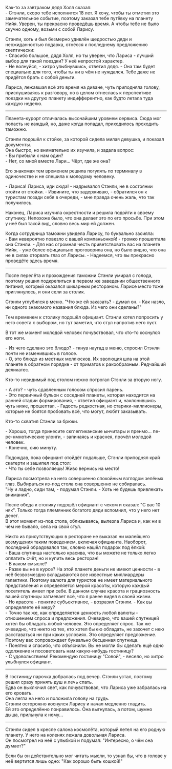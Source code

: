 Как-то за завтраком дядя Холл сказал:  
\- Стэнли, скоро тебе исполнится 18 лет. Я хочу, чтобы ты отметил это замечательное событие, поэтому заказал тебе путёвку на планету Нийя. Уверен, ты прекрасно проведёшь время. А чтобы тебе не было скучно одному, возьми с собой Ларису.  

Стэнли, хоть и был безмерно удивлён щедростью дяди и неожиданностью подарка, отнёсся к последнему предложению скептически:  
\- Спасибо большое, дядя Холл, но ты уверен, что Лариса - лучший выбор для такой поездки? У неё непростой характер.  
\- Не волнуйся, - хитро улыбнувшись, ответил дядя. - Она там будет специально для того, чтобы ты ни в чём не нуждался. Тебе даже не придётся брать с собой деньги.  

Лариса, лежавшая всё это время на диване, чуть приподняла голову, прислушиваясь к разговору, но в целом отнеслась к перспективе поездки на другую планету индифферентно, как будто летала туда каждую неделю.  

---

Планета-курорт отличалась высочайшим уровнем сервиса. Сюда мог попасть не каждый, но, даже когда попадал, приходилось проходить таможню.  

Стэнли подошёл к стойке, за которой сидела милая девушка, и показал документы.  
Она быстро, но внимательно их изучила, и задала вопрос:  
\- Вы прибыли к нам один?  
\- Нет, со мной вместе Лари... Чёрт, где же она?  

Его знакомая тем временем решила погулять по терминалу в одиночестве и не спешила к молодому человеку.  

\- Лариса! Лариса, иди сюда! - надрывался Стэнли, не в состоянии отойти от стойки. - Извините, что задерживаю, - обратился он к туристам позади себя в очереди, - мне правда очень жаль, что так получилось.  

Наконец, Лариса изучила окрестности и решила подойти к своему спутнику. Непохоже было, что она делает это по его просьбе. При этом у неё был такой вид, словно весь мир ей должен.  

Когда сотрудница таможни увидела Ларису, то буквально засияла:  
\- Вам невероятно повезло с вашей компаньонкой! - громко прошептала она Стэнли. - Для нас огромная честь приветствовать вас на планете Нийя, - уже более официально проговорила она, но было видно, что она не в силах оторвать глаз от Ларисы. - Надеемся, что вы прекрасно проведёте здесь время.  

---

После перелёта и прохождения таможни Стэнли умирал с голода, поэтому решил подкрепиться в первом же заведении общественного питания, который оказался шикарным рестораном. Ларисе место тоже приглянулось, и они сели за столик. 

Стэнли углубился в меню. "Что же ей заказать? - думал он. - Как назло, ни одного знакомого названия блюда. Из чего они сделаны?"  

Тем временем к столику подошёл официант. Стэнли хотел попросить у него совета с выбором, но тут заметил, что стул напротив него пуст.  

В тот же момент молодой человек почувствовал, что кто-то коснулся его ноги.

\- Из чего сделано это блюдо? - ткнув наугад в меню, спросил Стэнли почти не изменившись в голосе.  
\- О, это блюдо из местных моллюсков. Их эволюция шла на этой планете в обратном порядке - от приматов к ракообразным. Редчайший деликатес.  

Кто-то невидимый под столом нежно потрогал Стэнли за вторую ногу.  

\- А это? - чуть сдавленным голосом спросил парень.   
\- Это первичный бульон с соседней планеты, которая находится на ранней стадии формирования, - ответил официант и, наклонившись чуть ниже, прошептал. - Гадость редкостная, но старики-миллионеры, которые не боятся пробовать всё, что могут, любят заказывать.  

Кто-то схватил Стэнли за брюки.  

\- Хорошо, тогда принесите скглеггиканские ынчитары и пренмо... пе-ре-нмнотические улонги, - запинаясь и краснея, прочёл молодой человек.  
\- Конечно, сию минуту.

Подождав, пока официант отойдёт подальше, Стэнли приподнял край скатерти и зашипел под стол:  
\- Что ты себе позволяешь! Живо вернись на место!  

Лариса посмотрела на него совершенно спокойным взглядом зелёных глаз. Выбираться из-под стола она совершенно не собиралась.  
"Ну и ладно, сиди там, - подумал Стэнли. - Хоть не будешь привлекать внимания".

После обеда к столику подошёл официант с чеком и сказал: "С вас 10 няк". Только тогда племянник богатого дяди вспомнил, что у него нет денег.  
В этот момент из-под стола, облизываясь, вылезла Лариса и, как ни в чём не бывало, села на свой стул. 

Никто из присутствующих в ресторане не выказал ни малейшего возмущения таким поведением, включая официанта. Наоборот, последний обрадовался так, словно нашёл подарок под ёлкой:  
\- Ваша спутница настолько красива, что вы можете не только легко оплатить счёт, но и купить весь ресторан!  
\- В каком смысле?  
\- Разве вы не в курсе? На этой планете деньги не имеют ценности - в неё безвозмездно вкладываются все известные миллиардеры галактики. Поэтому валюта для туристов не имеет материального представления и определяется мерой красоты, которую каждый посетитель имеет при себе. В данном случае красота и грациозность вашей спутницы затмевает всё, что я ранее видел в своей жизни.  
\- Но красота - понятие субъективное, - возразил Стэнли. - Как вы определяете её меру?  
\- Точно так же, как определяется ценность любой валюты - отношением спроса и предложения. Очевидно, что вашей спутницей хотел бы обладать любой человек. Это определяет спрос. Так же очевидно, что никто из тех, кто хотел бы ею обладать, не захочет с нею расставаться ни при каких условиях. Это определяет предложение. Поэтому вас сопровождает буквально бесценная спутница.  
\- Понятно и спасибо, что объяснили. Вы не могли бы сделать ещё одно одолжение и посоветовать нам какую-нибудь гостиницу?  
\- С удовольствием! Рекомендую гостиницу "Совой", - весело, но хитро улыбнулся официант.

---

В гостиницу парочка добралась под вечер. Стэнли устал, поэтому решил сразу принять душ и лечь спать.  
Едва он выключил свет, как почувствовал, что Лариса уже забралась на его кровать.  
Она легла на него и положила голову на грудь.  
Стэнли осторожно коснулся Ларису и начал медленно гладить.  
Ей это определённо понравилось. Она выгнулась, а потом, шумно дыша, прильнула к нему...

---

Стэнли сидел в кресле салона космолёта, который летел на его родную планету. У него на коленях лежала довольная Лариса.  
Он посмотрел на неё с улыбкой и подумал: "Интересно, о чём она думает?"  

Если бы он действительно мог читать мысли, то узнал бы, что в голове у неё вертится лишь одно: "Как хорошо быть кошкой!"

